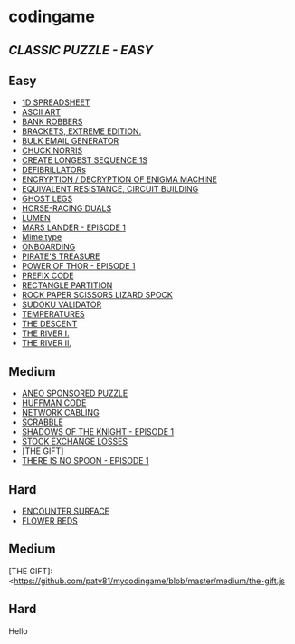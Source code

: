 # codingame
## _CLASSIC PUZZLE - EASY_

## Easy 
- [1D SPREADSHEET]
- [ASCII ART]
- [BANK ROBBERS]
- [BRACKETS, EXTREME EDITION.]
- [BULK EMAIL GENERATOR]
- [CHUCK NORRIS]
- [CREATE LONGEST SEQUENCE 1S]
- [DEFIBRILLATORs]
- [ENCRYPTION / DECRYPTION OF ENIGMA MACHINE]
- [EQUIVALENT RESISTANCE, CIRCUIT BUILDING]
- [GHOST LEGS]
- [HORSE-RACING DUALS]
- [LUMEN]
- [MARS LANDER - EPISODE 1]
- [Mime type]
- [ONBOARDING]
- [PIRATE'S TREASURE]
- [POWER OF THOR - EPISODE 1]
- [PREFIX CODE]
- [RECTANGLE PARTITION]
- [ROCK PAPER SCISSORS LIZARD SPOCK]
- [SUDOKU VALIDATOR]
- [TEMPERATURES]
- [THE DESCENT]
- [THE RIVER I.]
- [THE RIVER II.]
## Medium
- [ANEO SPONSORED PUZZLE]
- [HUFFMAN CODE]
- [NETWORK CABLING]
- [SCRABBLE]
- [SHADOWS OF THE KNIGHT - EPISODE 1]
- [STOCK EXCHANGE LOSSES]
- [THE GIFT]
- [THERE IS NO SPOON - EPISODE 1]
## Hard
- [ENCOUNTER SURFACE]
- [FLOWER BEDS]


[1D SPREADSHEET]: <https://github.com/patv81/mycodingame/blob/master/easy/1d-spreadsheet.js>
[ASCII ART]: <https://github.com/patv81/mycodingame/blob/master/easy/ascii-art-e21.cpp>
[BANK ROBBERS]: <https://github.com/patv81/mycodingame/blob/master/easy/bank-robbers-e15.cpp>
[BRACKETS, EXTREME EDITION.]: <https://github.com/patv81/mycodingame/blob/master/easy/brackets-extreme-edition.js>
[BULK EMAIL GENERATOR]: <https://github.com/patv81/mycodingame/blob/master/easy/buld-email-generator.js>
[CHUCK NORRIS]: <https://github.com/patv81/mycodingame/blob/master/easy/chuck-norris-e20.cpp>
[CREATE LONGEST SEQUENCE 1S]: <https://github.com/patv81/mycodingame/blob/master/easy/create-longest-sequence-of-1s.js>
[DEFIBRILLATORs]: <https://github.com/patv81/mycodingame/blob/master/easy/defibrillators-e13.js>
[ENCRYPTION / DECRYPTION OF ENIGMA MACHINE]: <https://github.com/patv81/mycodingame/blob/master/easy/encription-decription-of-enigma-machinee12.js>
[EQUIVALENT RESISTANCE, CIRCUIT BUILDING]: <https://github.com/patv81/mycodingame/blob/master/easy/equivalent-resistance-curcuit-buidling.js>
[GHOST LEGS]: <https://github.com/patv81/mycodingame/blob/master/easy/ghost-legs-e18.cpp>
[HORSE-RACING DUALS]: <https://github.com/patv81/mycodingame/blob/master/easy/horse-racing-duals-e19.cpp>
[LUMEN]: <https://github.com/patv81/mycodingame/blob/master/easy/lumen.js>
[MARS LANDER - EPISODE 1]: <https://github.com/patv81/mycodingame/blob/master/easy/mars-lander-ep1-e22.cpp>
[Mime type]: <https://github.com/patv81/mycodingame/blob/master/easy/mime-type-e14.js>
[ONBOARDING]: <https://github.com/patv81/mycodingame/blob/master/easy/onboarding-e26.cpp>
[PIRATE'S TREASURE]: <https://github.com/patv81/mycodingame/blob/master/easy/pirate-treasure.js>
[POWER OF THOR - EPISODE 1]: <https://github.com/patv81/mycodingame/blob/master/easy/power-of-thor-e24.cpp>
[PREFIX CODE]: <https://github.com/patv81/mycodingame/blob/master/easy/prefix-code.js>
[RECTANGLE PARTITION]: <https://github.com/patv81/mycodingame/blob/master/easy/rectangle-partition.js>
[ROCK PAPER SCISSORS LIZARD SPOCK]: <https://github.com/patv81/mycodingame/blob/master/easy/rock-paper-scissors-lizard-spock.js>
[SUDOKU VALIDATOR]: <https://github.com/patv81/mycodingame/blob/master/easy/sudoku-validator.js>
[TEMPERATURES]: <https://github.com/patv81/mycodingame/blob/master/easy/temperatures-23.cpp>
[THE DESCENT]: <https://github.com/patv81/mycodingame/blob/master/easy/the-descent-e25.cpp>
[THE RIVER I.]: <https://github.com/patv81/mycodingame/blob/master/easy/the-river-i-e17.cpp>
[THE RIVER II.]: <https://github.com/patv81/mycodingame/blob/master/easy/the-river-ii-e16.cpp>
## Medium
[ANEO SPONSORED PUZZLE]: <https://github.com/patv81/mycodingame/blob/master/medium/aneo-sponsored-puzzle.js>
[HUFFMAN CODE]: <https://github.com/patv81/mycodingame/blob/master/medium/hufman-code.js>
[NETWORK CABLING]: <https://github.com/patv81/mycodingame/blob/master/medium/network-cabling.js>
[SCRABBLE]: <https://github.com/patv81/mycodingame/blob/master/medium/scrabble.js>
[SHADOWS OF THE KNIGHT - EPISODE 1]: <https://github.com/patv81/mycodingame/blob/master/medium/shadows-of-the-knight-ep1.cpp>
[STOCK EXCHANGE LOSSES]: <https://github.com/patv81/mycodingame/blob/master/medium/stock-exchange-losses.js>
[THE GIFT]: <https://github.com/patv81/mycodingame/blob/master/medium/the-gift.js
>
[THERE IS NO SPOON - EPISODE 1]: <https://github.com/patv81/mycodingame/blob/master/medium/there-is-no-spoon.py>
## Hard
[ENCOUNTER SURFACE]: <https://github.com/patv81/mycodingame/blob/master/hard/encounter-surface.js>
[FLOWER BEDS]: <https://github.com/patv81/mycodingame/blob/master/hard/flower-beds.js>
Hello